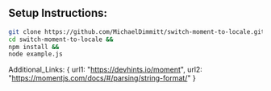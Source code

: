 ## Setup Instructions:
```bash
git clone https://github.com/MichaelDimmitt/switch-moment-to-locale.git &&
cd switch-moment-to-locale &&
npm install &&
node example.js
```

Additional_Links: {
url1: "https://devhints.io/moment",
url2: "https://momentjs.com/docs/#/parsing/string-format/"
}

